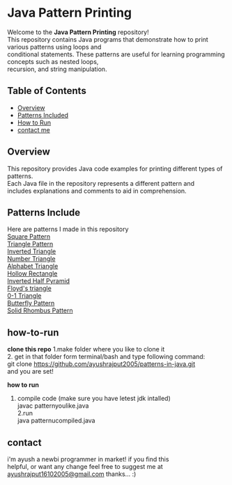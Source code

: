 # Java Pattern Printing

Welcome to the **Java Pattern Printing** repository!<br> This repository contains Java programs that demonstrate how to print various patterns using loops and<br> conditional statements. These patterns are useful for learning programming concepts such as nested loops,<br> recursion, and string manipulation.

## Table of Contents

- [Overview](#overview)
- [Patterns Included](#patterns-included)
- [How to Run](#how-to-run)
- [contact me](#contact)

## Overview

This repository provides Java code examples for printing different types of patterns.<br> Each Java file in the repository represents a different pattern and<br> includes explanations and comments to aid in comprehension.

## Patterns Include
Here are patterns I made in this repository<br>
[Square Pattern](squarepattern.java)<br>
[Triangle Pattern](triangle.java)<br>
[Inverted Triangle](invertedtriangle.java)<br>
[Number Triangle](numbertriangle.java)<br>
[Alphabet Triangle](characterpattern.java)<br>
[Hollow Rectangle](hollowrect.java)<br>
[Inverted Half Pyramid ](invertedhaldpyramid.java)<br>
[Floyd's triangle](floyds_triangle.java)<br>
[0-1 Triangle](bytetriangle.java)<br>
[Butterfly Pattern](butterflypattern.java)<br> 
[Solid Rhombus Pattern](rhombuspattern.java)<br>



## how-to-run
**clone this repo**
1.make folder where you like to clone it<br>
2. get in that folder form terminal/bash and type following command: <br>
    git clone https://github.com/ayushrajput2005/patterns-in-java.git <br>
and you are set!

**how to run**
1. compile code (make sure you have letest jdk intalled)<br>
    javac patternyoulike.java<br>
2.run<br>
    java patternucompiled.java<br>

## contact
i'm ayush a newbi programmer in market! if you find this <br>
helpful, or want any change feel free to suggest me at <br>
ayushrajput16102005@gmail.com   thanks... :)

